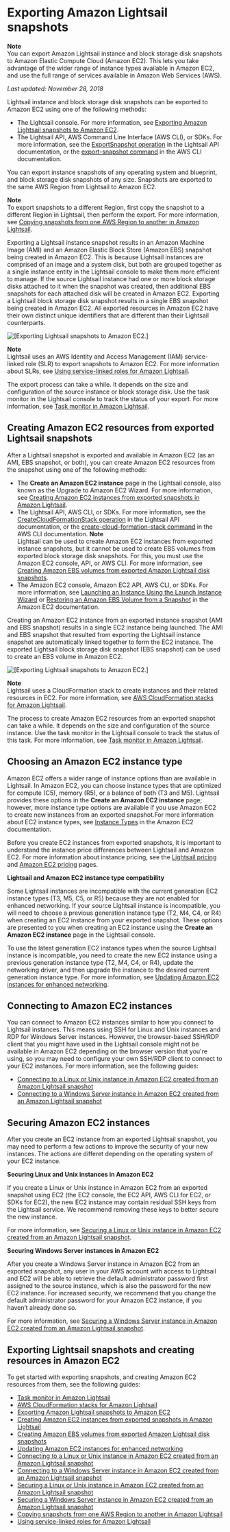 # Exporting Amazon Lightsail snapshots<a name="amazon-lightsail-exporting-snapshots"></a>

**Note**  
You can export Amazon Lightsail instance and block storage disk snapshots to Amazon Elastic Compute Cloud \(Amazon EC2\)\. This lets you take advantage of the wider range of instance types available in Amazon EC2, and use the full range of services available in Amazon Web Services \(AWS\)\.

 *Last updated: November 28, 2018* 

Lightsail instance and block storage disk snapshots can be exported to Amazon EC2 using one of the following methods:
+ The Lightsail console\. For more information, see [Exporting Amazon Lightsail snapshots to Amazon EC2](amazon-lightsail-exporting-snapshots-to-amazon-ec2.md)\.
+ The Lightsail API, AWS Command Line Interface \(AWS CLI\), or SDKs\. For more information, see the [ExportSnapshot operation](https://docs.aws.amazon.com/lightsail/2016-11-28/api-reference/API_ExportSnapshot.html) in the Lightsail API documentation, or the [export\-snapshot command](https://docs.aws.amazon.com/cli/latest/reference/lightsail/export-snapshot.html) in the AWS CLI documentation\.

You can export instance snapshots of any operating system and blueprint, and block storage disk snapshots of any size\. Snapshots are exported to the same AWS Region from Lightsail to Amazon EC2\.

**Note**  
To export snapshots to a different Region, first copy the snapshot to a different Region in Lightsail, then perform the export\. For more information, see [Copying snapshots from one AWS Region to another in Amazon Lightsail](amazon-lightsail-copying-snapshots-from-one-region-to-another.md)\.

Exporting a Lightsail instance snapshot results in an Amazon Machine Image \(AMI\) and an Amazon Elastic Block Store \(Amazon EBS\) snapshot being created in Amazon EC2\. This is because Lightsail instances are comprised of an image and a system disk, but both are grouped together as a single instance entity in the Lightsail console to make them more efficient to manage\. If the source Lightsail instance had one or more block storage disks attached to it when the snapshot was created, then additional EBS snapshots for each attached disk will be created in Amazon EC2\. Exporting a Lightsail block storage disk snapshot results in a single EBS snapshot being created in Amazon EC2\. All exported resources in Amazon EC2 have their own distinct unique identifiers that are different than their Lightsail counterparts\.

![\[Exporting Lightsail snapshots to Amazon EC2.\]](https://d9yljz1nd5001.cloudfront.net/en_us/b2fb86c05aa70ef4defbdc74847a0bb8/images/amazon-lightsail-export-snapshot-diagram.png)

**Note**  
Lightsail uses an AWS Identity and Access Management \(IAM\) service\-linked role \(SLR\) to export snapshots to Amazon EC2\. For more information about SLRs, see [Using service\-linked roles for Amazon Lightsail](amazon-lightsail-using-service-linked-roles.md)\.

The export process can take a while\. It depends on the size and configuration of the source instance or block storage disk\. Use the task monitor in the Lightsail console to track the status of your export\. For more information, see [Task monitor in Amazon Lightsail](amazon-lightsail-task-monitor.md)\.

## Creating Amazon EC2 resources from exported Lightsail snapshots<a name="creating-amazon-ec2-resources-from-exported-snapshots"></a>

After a Lightsail snapshot is exported and available in Amazon EC2 \(as an AMI, EBS snapshot, or both\), you can create Amazon EC2 resources from the snapshot using one of the following methods:
+ The **Create an Amazon EC2 instance** page in the Lightsail console, also known as the Upgrade to Amazon EC2 Wizard\. For more information, see [Creating Amazon EC2 instances from exported snapshots in Amazon Lightsail](amazon-lightsail-creating-ec2-instances-from-exported-snapshots.md)\.
+ The Lightsail API, AWS CLI, or SDKs\. For more information, see the [CreateCloudFormationStack operation](https://docs.aws.amazon.com/lightsail/2016-11-28/api-reference/API_CreateCloudFormationStack.html) in the Lightsail API documentation, or the [create\-cloud\-formation\-stack command](https://docs.aws.amazon.com/cli/latest/reference/lightsail/create-cloud-formation-stack.html) in the AWS CLI documentation\.
**Note**  
Lightsail can be used to create Amazon EC2 instances from exported instance snapshots, but it cannot be used to create EBS volumes from exported block storage disk snapshots\. For this, you must use the Amazon EC2 console, API, or AWS CLI\. For more information, see [Creating Amazon EBS volumes from exported Amazon Lightsail disk snapshots](amazon-lightsail-creating-ebs-volumes-from-exported-snapshots.md)\.
+ The Amazon EC2 console, Amazon EC2 API, AWS CLI, or SDKs\. For more information, see [Launching an Instance Using the Launch Instance Wizard](https://docs.aws.amazon.com/AWSEC2/latest/UserGuide/launching-instance.html) or [Restoring an Amazon EBS Volume from a Snapshot](https://docs.aws.amazon.com/AWSEC2/latest/UserGuide/ebs-restoring-volume.html) in the Amazon EC2 documentation\.

Creating an Amazon EC2 instance from an exported instance snapshot \(AMI and EBS snapshot\) results in a single EC2 instance being launched\. The AMI and EBS snapshot that resulted from exporting the Lightsail instance snapshot are automatically linked together to form the EC2 instance\. The exported Lightsail block storage disk snapshot \(EBS snapshot\) can be used to create an EBS volume in Amazon EC2\.

![\[Exporting Lightsail snapshots to Amazon EC2.\]](https://d9yljz1nd5001.cloudfront.net/en_us/b2fb86c05aa70ef4defbdc74847a0bb8/images/amazon-lightsail-create-resources-diagram.png)

**Note**  
Lightsail uses a CloudFormation stack to create instances and their related resources in EC2\. For more information, see [AWS CloudFormation stacks for Amazon Lightsail](amazon-lightsail-cloudformation-stacks.md)\.

The process to create Amazon EC2 resources from an exported snapshot can take a while\. It depends on the size and configuration of the source instance\. Use the task monitor in the Lightsail console to track the status of this task\. For more information, see [Task monitor in Amazon Lightsail](amazon-lightsail-task-monitor.md)\.

## Choosing an Amazon EC2 instance type<a name="choosing-an-amazon-ec2-isntance-type"></a>

Amazon EC2 offers a wider range of instance options than are available in Lightsail\. In Amazon EC2, you can choose instance types that are optimized for compute \(C5\), memory \(R5\), or a balance of both \(T3 and M5\)\. Lightsail provides these options in the **Create an Amazon EC2 instance** page; however, more instance type options are available if you use Amazon EC2 to create new instances from an exported snapshot\.For more information about EC2 instance types, see [Instance Types](https://docs.aws.amazon.com/AWSEC2/latest/UserGuide/instance-types.html) in the Amazon EC2 documentation\.

Before you create EC2 instances from exported snapshots, it is important to understand the instance price differences between Lightsail and Amazon EC2\. For more information about instance pricing, see the [Lightsail pricing](https://aws.amazon.com/lightsail/pricing/) and [Amazon EC2 pricing](https://aws.amazon.com/ec2/pricing/on-demand/) pages\.

**Lightsail and Amazon EC2 instance type compatibility**

Some Lightsail instances are incompatible with the current generation EC2 instance types \(T3, M5, C5, or R5\) because they are not enabled for enhanced networking\. If your source Lightsail instance is incompatible, you will need to choose a previous generation instance type \(T2, M4, C4, or R4\) when creating an EC2 instance from your exported snapshot\. These options are presented to you when creating an EC2 instance using the **Create an Amazon EC2 instance** page in the Lightsail console\.

To use the latest generation EC2 instance types when the source Lightsail instance is incompatible, you need to create the new EC2 instance using a previous generation instance type \(T2, M4, C4, or R4\), update the networking driver, and then upgrade the instance to the desired current generation instance type\. For more information, see [Updating Amazon EC2 instances for enhanced networking](amazon-lightsail-updating-ec2-instances.md)\.

## Connecting to Amazon EC2 instances<a name="connecting-to-amazon-ec2-instances"></a>

You can connect to Amazon EC2 instances similar to how you connect to Lightsail instances\. This means using SSH for Linux and Unix instances and RDP for Windows Server instances\. However, the browser\-based SSH/RDP client that you might have used in the Lightsail console might not be available in Amazon EC2 depending on the browser version that you're using, so you may need to configure your own SSH/RDP client to connect to your EC2 instances\. For more information, see the following guides:
+ [Connecting to a Linux or Unix instance in Amazon EC2 created from an Amazon Lightsail snapshot](amazon-lightsail-connecting-to-linux-unix-amazon-ec2-instances.md)
+ [Connecting to a Windows Server instance in Amazon EC2 created from an Amazon Lightsail snapshot](amazon-lightsail-connecting-to-windows-server-amazon-ec2-instances.md)

## Securing Amazon EC2 instances<a name="securing-amazon-ec2-instances"></a>

After you create an EC2 instance from an exported Lightsail snapshot, you may need to perform a few actions to improve the security of your new instances\. The actions are differet depending on the operating system of your EC2 instance\.

**Securing Linux and Unix instances in Amazon EC2**

If you create a Linux or Unix instance in Amazon EC2 from an exported snapshot using EC2 \(the EC2 console, the EC2 API, AWS CLI for EC2, or SDKs for EC2\), the new EC2 instance may contain residual SSH keys from the Lightsail service\. We recommend removing these keys to better secure the new instance\.

For more information, see [Securing a Linux or Unix instance in Amazon EC2 created from an Amazon Lightsail snapshot](amazon-lightsail-securing-linux-unix-amazon-ec2-instances.md)\.

**Securing Windows Server instances in Amazon EC2**

After you create a Windows Server instance in Amazon EC2 from an exported snapshot, any user in your AWS account with access to Lightsail and EC2 will be able to retrieve the default administrator password first assigned to the source instance, which is also the password for the new EC2 instance\. For increased security, we recommend that you change the default administrator password for your Amazon EC2 instance, if you haven’t already done so\.

For more information, see [Securing a Windows Server instance in Amazon EC2 created from an Amazon Lightsail snapshot](amazon-lightsail-securing-windows-server-amazon-ec2-instances.md)\.

## Exporting Lightsail snapshots and creating resources in Amazon EC2<a name="exporting-snapshots-and-creating-resources"></a>

To get started with exporting snapshots, and creating Amazon EC2 resources from them, see the following guides:
+ [Task monitor in Amazon Lightsail](amazon-lightsail-task-monitor.md)
+ [AWS CloudFormation stacks for Amazon Lightsail](amazon-lightsail-cloudformation-stacks.md)
+ [Exporting Amazon Lightsail snapshots to Amazon EC2](amazon-lightsail-exporting-snapshots-to-amazon-ec2.md)
+ [Creating Amazon EC2 instances from exported snapshots in Amazon Lightsail](amazon-lightsail-creating-ec2-instances-from-exported-snapshots.md)
+ [Creating Amazon EBS volumes from exported Amazon Lightsail disk snapshots](amazon-lightsail-creating-ebs-volumes-from-exported-snapshots.md)
+ [Updating Amazon EC2 instances for enhanced networking](amazon-lightsail-updating-ec2-instances.md)
+ [Connecting to a Linux or Unix instance in Amazon EC2 created from an Amazon Lightsail snapshot](amazon-lightsail-connecting-to-linux-unix-amazon-ec2-instances.md)
+ [Connecting to a Windows Server instance in Amazon EC2 created from an Amazon Lightsail snapshot](amazon-lightsail-connecting-to-windows-server-amazon-ec2-instances.md)
+ [Securing a Linux or Unix instance in Amazon EC2 created from an Amazon Lightsail snapshot](amazon-lightsail-securing-linux-unix-amazon-ec2-instances.md)
+ [Securing a Windows Server instance in Amazon EC2 created from an Amazon Lightsail snapshot](amazon-lightsail-securing-windows-server-amazon-ec2-instances.md)
+ [Copying snapshots from one AWS Region to another in Amazon Lightsail](amazon-lightsail-copying-snapshots-from-one-region-to-another.md)
+ [Using service\-linked roles for Amazon Lightsail](amazon-lightsail-using-service-linked-roles.md)